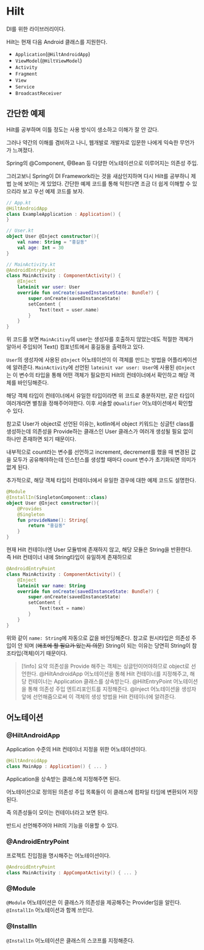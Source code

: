 # Hilt

DI를 위한 라이브러리이다.

Hilt는 현재 다음 Android 클래스를 지원한다.

- `Application`(`@HiltAndroidApp`)
- `ViewModel`(`@HiltViewModel`)
- `Activity`
- `Fragment`
- `View`
- `Service`
- `BroadcastReceiver`

## 간단한 예제

Hilt를 공부하며 이틀 정도는 사용 방식이 생소하고 이해가 잘 안 갔다.

그러나 약간의 이해를 겸비하고 나니, 웹개발로 개발자로 입문한 나에게 익숙한 무언가가 느껴졌다.

Spring의 @Component, @Bean 등 다양한 어노테이션으로 이루어지는 의존성 주입.

그러고보니 Spring이 DI Framework라는 것을 새삼인지하며 다시 Hilt를 공부하니 제법 눈에 보이는 게 있었다. 간단한 예제 코드를 통해 익힌다면 조금 더 쉽게 이해할 수 있으리라 보고 우선 예제 코드를 보자.

```kotlin
// App.kt
@HiltAndroidApp
class ExampleApplication : Application() {
}

// User.kt
object User @Inject constructor(){  
    val name: String = "홍길동"  
    val age: Int = 30  
}

// MainActivity.kt
@AndroidEntryPoint  
class MainActivity : ComponentActivity() {  
    @Inject  
    lateinit var user: User  
    override fun onCreate(savedInstanceState: Bundle?) {  
        super.onCreate(savedInstanceState)  
        setContent {  
            Text(text = user.name)  
        }  
    }  
}
```

위 코드를 보면 `MainAcitivy`의 user는 생성자를 호출하지 않았는데도 적절한 객체가 알아서 주입되어 Text() 컴포넌트에서 홍길동을 출력하고 있다.

`User`의 생성자에 사용된 `@Inject` 어노테이션이 이 객체를 만드는 방법을 어플리케이션에 알려준다.
`MainActivity`에 선언된 `lateinit var user: User`에 사용된 `@Inject`는 이 변수의 타입을 통해 어떤 객체가 필요한지 Hilt의 컨테이너에서 확인하고 해당 객체를 바인딩해준다.

해당 객체 타입이 컨테이너에서 유일한 타입이라면 위 코드로 충분하지만, 같은 타입이 여러개라면 별칭을 정해주어야한다. 이후 서술할 `@Qualifier` 어노테이션에서 확인할 수 있다.

참고로 User가 object로 선언된 이유는, kotlin에서 object 키워드는 싱글턴 class를 생성하는데 의존성을 Provide하는 클래스인 User 클래스가 여러개 생성될 필요 없이 하나만 존재하면 되기 때문이다.

내부적으로 count라는 변수를 선언하고 increment, decrement를 했을 때 변경된 값을 모두가 공유해야하는데 인스턴스를 생성할 때마다 count 변수가 초기화되면 의미가 없게 된다.

추가적으로, 해당 객체 타입이 컨테이너에서 유일한 경우에 대한 예제 코드도 설명한다.

```kotlin
@Module
@InstallIn(SingletonComponent::class)
object User @Inject constructor(){
    @Provides
    @Singleton
    fun provideName(): String{
        return "홍길동"
    }
}
```

현재 Hilt 컨테이너엔 User 모듈밖에 존재하지 않고, 해당 모듈은 String을 반환한다.
즉 Hilt 컨테이너 내에 String타입이 유일하게 존재하므로

```kotlin
@AndroidEntryPoint
class MainActivity : ComponentActivity() {
    @Inject
    lateinit var name: String
    override fun onCreate(savedInstanceState: Bundle?) {
        super.onCreate(savedInstanceState)
        setContent {
            Text(text = name)
        }
    }
}
```

위와 같이 `name: String`에 자동으로 값을 바인딩해준다.
참고로 원시타입은 의존성 주입이 안 되며 (~~애초에 할 필요가 있는지 의문~~) String이 되는 이유는 당연히 String이 참조타입(객체)이기 때문이다.


>[!info] 요약
>의존성을 Provide 해주는 객체는 싱글턴이어야하므로 object로 선언한다.
>@HiltAndroidApp 어노테이션을 통해 Hilt 컨테이너를 지정해주고, 해당 컨테이너는 Application 클래스를 상속받는다.
>@HiltEntryPoint 어노테이션을 통해 의존성 주입 엔트리포인트를 지정해준다.
>@Inject 어노테이션을 생성자 앞에 선언해줌으로써 이 객체의 생성 방법을 Hilt 컨테이너에 알려준다.



## 어노테이션

### @HiltAndroidApp

Application 수준의 Hilt 컨테이너 지정을 위한 어노테이션이다.

```kotlin
@HiltAndroidApp
class MainApp : Application() { ... }
```

Application을 상속받는 클래스에 지정해주면 된다.

어노테이션으로 정의된 의존성 주입 목록들이 이 클래스에 컴파일 타임에 변환되어 저장된다.

즉 의존성들이 모이는 컨테이너라고 보면 된다.

반드시 선언해주어야 Hilt의 기능을 이용할 수 있다.

### @AndroidEntryPoint

프로젝트 진입점을 명시해주는 어노테이션이다.

```kotlin
@AndroidEntryPoint
class MainActivity : AppCompatActivity() { ... }
```


### @Module

`@Module` 어노테이션은 이 클래스가 의존성을 제공해주는 Provider임을 알린다.
`@InstallIn` 어노테이션과 함께 쓰인다.

### @InstallIn

`@InstallIn` 어노테이션은 클래스의 스코프를 지정해준다.


